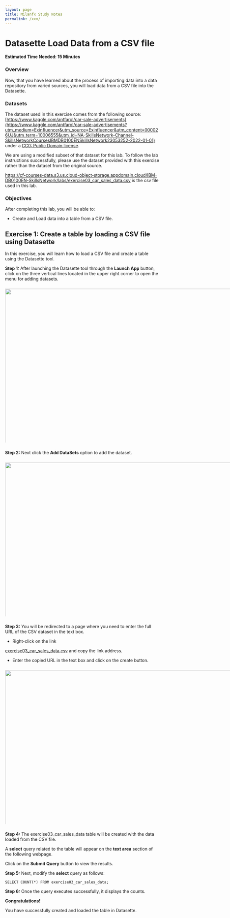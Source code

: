 ```yaml
---
layout: page
title: Milanfx Study Notes
permalink: /xxx/
---
```




# Datasette Load Data from a CSV file

**Estimated Time Needed: 15 Minutes**

### Overview

Now, that you have learned about the process of importing data into a data repository from varied sources, you will load data from a CSV file into the Datasette.

### Datasets

The dataset used in this exercise comes from the following source: [https://www.kaggle.com/antfarol/car-sale-advertisements](https://www.kaggle.com/antfarol/car-sale-advertisements?utm_medium=Exinfluencer&utm_source=Exinfluencer&utm_content=000026UJ&utm_term=10006555&utm_id=NA-SkillsNetwork-Channel-SkillsNetworkCoursesIBMDB0100ENSkillsNetwork23053252-2022-01-01) under a [CC0: Public Domain license](https://creativecommons.org/publicdomain/zero/1.0/?utm_medium=Exinfluencer&utm_source=Exinfluencer&utm_content=000026UJ&utm_term=10006555&utm_id=NA-SkillsNetwork-Channel-SkillsNetworkCoursesIBMDB0100ENSkillsNetwork23053252-2022-01-01). 

We are using a modified subset of that dataset for this lab. To follow the lab instructions successfully, please use the dataset provided with this exercise rather than the dataset from the original source.

https://cf-courses-data.s3.us.cloud-object-storage.appdomain.cloud/IBM-DB0100EN-SkillsNetwork/labs/exercise03_car_sales_data.csv is the csv file used in this lab.

### Objectives

After completing this lab, you will be able to:

- Create and Load data into a table from a CSV file.

## Exercise 1: Create a table by loading a CSV file using Datasette

In this exercise, you will learn how to load a CSV file and create a table using the Datasette tool.

**Step 1:** After launching the Datasette tool through the **Launch App** button, click on the three vertical lines located in the upper right corner to open the menu for adding datasets.

<div style="display: inline-grid; border: 3px solid var(--word); margin:10px 0px;"><img src="https://cf-courses-data.s3.us.cloud-object-storage.appdomain.cloud/IBM-DB0100EN-SkillsNetwork/Datasetteoptionallabs/Week3/images/menu2.png" style="width:880px; max-height:500px; object-fit:contain;"></div>

**Step 2:** Next click the **Add DataSets** option to add the dataset.

<div style="display: inline-grid; border: 3px solid var(--word); margin:10px 0px;"><img src="https://cf-courses-data.s3.us.cloud-object-storage.appdomain.cloud/IBM-DB0100EN-SkillsNetwork/Datasetteoptionallabs/Week3/images/adddata.png" style="width:880px; max-height:500px; object-fit:contain;"></div>

**Step 3:** You will be redirected to a page where you need to enter the full URL of the CSV dataset in the text box.

- Right-click on the link

[exercise03_car_sales_data.csv](https://cf-courses-data.s3.us.cloud-object-storage.appdomain.cloud/IBM-DB0100EN-SkillsNetwork/labs/exercise03_car_sales_data.csv) and copy the link address.

- Enter the copied URL in the text box and click on the create button.

<div style="display: inline-grid; border: 3px solid var(--word); margin:10px 0px;"><img src="https://cf-courses-data.s3.us.cloud-object-storage.appdomain.cloud/IBM-DB0100EN-SkillsNetwork/Datasetteoptionallabs/Week3/images/Data_img2.png" style="width:880px; max-height:500px; object-fit:contain;"></div>

**Step 4:**  The exercise03_car_sales_data table will be created with the data loaded from the CSV file. 

A **select** query related to the table will appear on the **text area** section of the following webpage. 

Click on the **Submit Query** button to view the results.

**Step 5:**  Next, modify the **select** query as follows:

```
SELECT COUNT(*) FROM exercise03_car_sales_data;
```   

**Step 6:** Once the query executes successfully, it displays the counts.

**Congratulations!** 

You have successfully created and loaded the table in Datasette.






